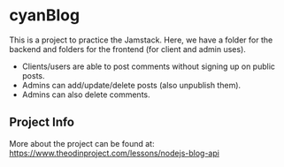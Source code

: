 # cyanBlog

This is a project to practice the Jamstack. Here, we have a folder for the backend and folders for the frontend (for client and admin uses).

- Clients/users are able to post comments without signing up on public posts.
- Admins can add/update/delete posts (also unpublish them).
- Admins can also delete comments.

## Project Info

More about the project can be found at: https://www.theodinproject.com/lessons/nodejs-blog-api
